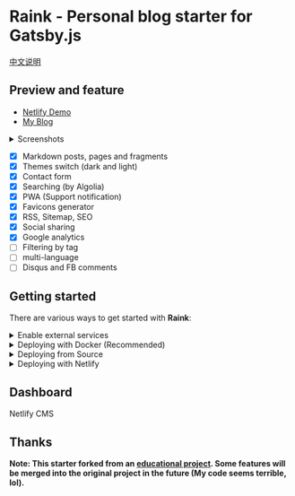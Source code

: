 # Raink - Personal blog starter for Gatsby.js

[中文说明](https://zuolan.me/Raink主题发布/)

## Preview and feature

* [Netlify Demo](https://zuolan.netlify.com)
* [My Blog](https://zuolan.me/)

<details><summary>Screenshots</summary><br>
Later
<br>
<br>
</details>

* [x] Markdown posts, pages and fragments
* [x] Themes switch (dark and light)
* [x] Contact form
* [x] Searching (by Algolia)
* [x] PWA (Support notification)
* [x] Favicons generator
* [x] RSS, Sitemap, SEO
* [x] Social sharing
* [x] Google analytics
* [ ] Filtering by tag
* [ ] multi-language
* [ ] Disqus and FB comments

## Getting started

There are various ways to get started with **Raink**:

<details><summary>Enable external services</summary>

The starter uses external services for some functions: contact form, comments, searching, analytics. To use them you have to secure some access data. Don't worries, all services are free or have generous free tiers big enough for a personal blog.

The starter needs an `.env` file like this in the root folder

```
GOOGLE_ANALYTICS_ID = ...
ALGOLIA_APP_ID = ...
ALGOLIA_SEARCH_ONLY_API_KEY = ...
ALGOLIA_ADMIN_API_KEY = ...
ALGOLIA_INDEX_NAME = ...
FB_APP_ID = ...
DISQUS = ...
```

The contact form does not need any settings it should work out of the box if you deploy the website to [Netlify](https://www.netlify.com/).

</details>

<details><summary>Deploying with Docker (Recommended)</summary>

NOTE: Your GatsbyJS site static files will be created into `~/raink/public` automatically.

Clone this repository:

```
$ git clone https://github.com/izuolan/raink.git ~/raink && cd $_
```

#### deploy (production)

This command will be build your site and generate app icons, then run a monitor to monitoring the `content` folder, automatically build and redeploy when file changes:

```shell
$ docker run -dit --name raink -v ~/raink:/site zuolan/raink deploy

# See container build log
$ docker logs -f raink
```

Now, everything is ready, you can host the `~/raink/public` folder to any http service, such as Github Pages.

#### develop (development)

Use `develop` command to deploying your site, then open `SERVER_IP:8000`:

```shell
$ docker run -it --rm -p 8000:8000 -v ~/raink:/site zuolan/raink develop
```

#### build and serve

Use `build` command to building your site, then the static files will output the `public` folder:"

```shell
$ docker run -it --rm -v ~/raink:/site zuolan/raink build
```

Use `serve` command to run a http serve:

```shell
$ docker run -dit --name raink -p 8000:8000 -v ~/raink:/site zuolan/raink serve
```

#### other

For example to install a new NPM-module:

```
$ docker run -it --rm -v ~/raink:/site zuolan/raink yarn add gatsby-transformer-yaml
```

</details>

<details><summary>Deploying from Source</summary>

```shell
$ git clone https://github.com/izuolan/raink.git && cd $_
$ npm install --global gatsby-cli
$ yarn install
$ yarn develop
```

</details>

<details><summary>Deploying with Netlify</summary>

Fork this project, and deploy to [Netlify](https://www.netlify.com/).

Set `.ENV` in Netlify:

![Set ENV in Netlify](https://i.imgur.com/WmcYkOZ.png)

</details>

## Dashboard

Netlify CMS

## Thanks

**Note: This starter forked from an [educational project](https://forgatsby.greglobinski.com/gatsby-starter-personal-blog/). Some features will be merged into the original project in the future (My code seems terrible, lol).**